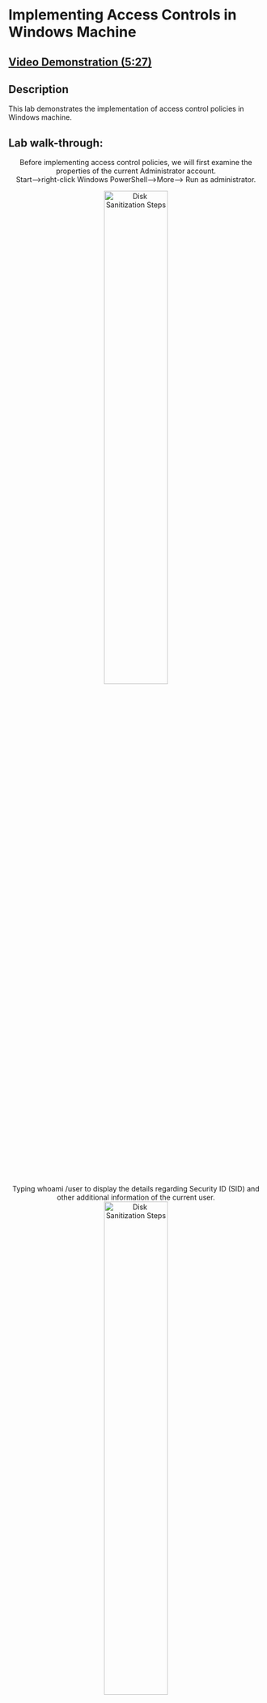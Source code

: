 <h1>Implementing Access Controls in Windows Machine </h1>

 ## [Video Demonstration (5:27)](https://drive.google.com/file/d/1_NYhGg34o7ZQ53rsRDEikki-nwYnda92/view?usp=sharing)

<h2>Description</h2>

This lab demonstrates the implementation of access control policies in Windows machine.<br />

<h2>Lab walk-through:</h2>

<p align="center">Before implementing access control policies, we will first examine the properties of the current Administrator account. <br/> Start-->right-click Windows PowerShell-->More--> Run as administrator.
<br/>
<p align="center"><img src="https://i.imgur.com/jHP3Z02.png" height="50%" width="50%" alt="Disk Sanitization Steps"/>
<br />
<p align="center">Typing whoami /user to display the details regarding Security ID (SID) and other additional information of the current user.
<br/>
<img src="https://i.imgur.com/YkgTU8p.png" height="50%" width="50%" alt="Disk Sanitization Steps"/>
<br />
<p align="center"> Displaying detailed user account information using: get-aduser -identity administrator -properties *
<br/>
<img src="https://i.imgur.com/afCAera.png" height="50%" width="50%" alt="Disk Sanitization Steps"/>
<br />
<br />
 <p align="center">Start-->Server Manager  
<br/>
<img src="https://i.imgur.com/7tnHM8w.png" height="50%" width="50%" alt="Disk Sanitization Steps"/>
<br />
<br />
 <p align="center">Tools-->Active Directory Users and Computers
<br/>
<img src="https://i.imgur.com/XFQbd4H.png" height="50%" width="50%" alt="Disk Sanitization Steps"/>
<br />
<br />
 <p align="center">Creating a New Organizational Unit
<br/>
<img src="https://i.imgur.com/kmbUOzx.png" height="50%" width="50%" alt="Disk Sanitization Steps"/>
<br />
<br />
 <p align="center">Setting NetworkAdmin as a new organizational unit
<br/>
<img src="https://i.imgur.com/WUyVxmZ.png" height="50%" width="50%" alt="Disk Sanitization Steps"/>
<br />
<br />
 <p align="center">Creating a new user IT Head inside the new organizational unit NetworkAdmin
<br/>
<img src="https://i.imgur.com/fvtwwDN.png" height="50%" width="50%" alt="Disk Sanitization Steps"/>
<br />
<br />  
 <p align="center">Specifying the name IT Head and a password
<br/>
<img src="https://i.imgur.com/WHIfgmO.png" height="50%" width="50%" alt="Disk Sanitization Steps"/>
<img src="https://i.imgur.com/j8lnuAL.png" height="50%" width="50%" alt="Disk Sanitization Steps"/>
<br />
<br />
 <p align="center">Creating a new group TechSupport within the NetworkAdmin Organizational Unit.
  <br /> Right-click NetworkAdmin Organizational Unit-->New--> Group.
<br/>
<img src="https://i.imgur.com/w7K0IOm.png" height="50%" width="50%" alt="Disk Sanitization Steps"/>
<br />
<br /> 
 <p align="center">Naming TechSupport as the new group within the NetworkAdmin Organizational Unit.
<br/>
<img src="https://i.imgur.com/GkfKC27.png" height="50%" width="50%" alt="Disk Sanitization Steps"/>
<br /> 
<p align="center">Adding the User IT Head to the TechSupport group.
<br/>
<img src="https://i.imgur.com/whE7vAD.png" height="50%" width="50%" alt="Disk Sanitization Steps"/>
<img src="https://i.imgur.com/FFFyDzw.png" height="50%" width="50%" alt="Disk Sanitization Steps"/>
<img src="https://i.imgur.com/Njs6l5a.png" height="50%" width="50%" alt="Disk Sanitization Steps"/>
<br />
<br /> 
 <p align="center">Creating a new Computer01 inside the FinanceOU Organizational Unit.
  <br/> Right-click FinanceOU Organizational Unit-->New-->Computer
<br/>
<img src="https://i.imgur.com/iCjMLVb.png" height="50%" width="50%" alt="Disk Sanitization Steps"/>
<br />
<br /> 
 <p align="center">Creating a detailed report of all computer objects in the domain:<br/>
  get-adcomputer -filter * | out-file C:\useraccounts.txt 
<br/>
<img src="https://i.imgur.com/QELOpZW.png" height="50%" width="50%" alt="Disk Sanitization Steps"/>
<br />
<br /> 
 <p align="center">By opening useraccounts.txt We can view the newly created Computer01  
<br/>
<img src="https://i.imgur.com/TUbMWxW.png" height="50%" width="50%" alt="Disk Sanitization Steps"/>
<br />
<br />
 <p align="center">We will modify the existing GPO to set password requirements.
<br />Windows Administrative Tools-->Group Policy Management.
<br/>
<img src="https://i.imgur.com/nj72gQd.png" height="50%" width="50%" alt="Disk Sanitization Steps"/>
<br />
<br />
 <p align="center">Click to edit the Default Domain Policy
<br/>
<img src="https://i.imgur.com/5Yhu6li.png" height="50%" width="50%" alt="Disk Sanitization Steps"/>
<br />
<br />
<p align="center">Setting the Password Policy
<br/>
<img src="https://i.imgur.com/Blv572f.png" height="50%" width="50%" alt="Disk Sanitization Steps"/>
<br />
<br />
